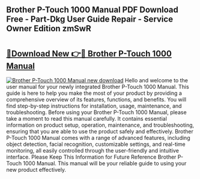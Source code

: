 ## Brother P-Touch 1000 Manual PDF Download Free - Part-Dkg User Guide Repair - Service Owner Edition zmSwR

# <h2><a href="http://cf12.oget.top/?id=Brother+P-Touch+1000+Manual">🔗Download New 👉🔴 Brother P-Touch 1000 Manual</a></h2>

[![Brother P-Touch 1000 Manual new download](https://i.imgur.com/5g1atiW.png)](http://cf12.oget.top/?id=Brother+P-Touch+1000+Manual)
Hello and welcome to the user manual for your newly integrated Brother P-Touch 1000 Manual. This guide is here to help you make the most of your product by providing a comprehensive overview of its features, functions, and benefits. You will find step-by-step instructions for installation, usage, maintenance, and troubleshooting. Before using your Brother P-Touch 1000 Manual, please take a moment to read this manual carefully. It contains essential information on product setup, operation, maintenance, and troubleshooting, ensuring that you are able to use the product safely and effectively. Brother P-Touch 1000 Manual comes with a range of advanced features, including object detection, facial recognition, customizable settings, and real-time monitoring, all easily controlled through the user-friendly and intuitive interface. Please Keep This Information for Future Reference Brother P-Touch 1000 Manual. This manual will be your reliable guide to using your new product effectively.
